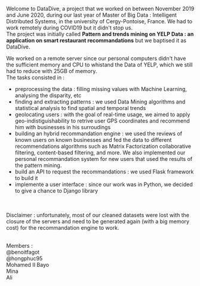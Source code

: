 Welcome to DataDive, a project that we worked on between November 2019 and June 2020, during our last year of Master of Big Data : Intelligent Distributed Systems, in the university of Cergy-Pontoise, France. We had to work remotely during COVID19 but it didn't stop us.<br>
The project was initially called <b>Pattern and trends mining on YELP Data : an application on smart restaurant recommandations</b> but we baptised it as DataDive.

We worked on a remote server since our personal computers didn't have the sufficient memory and CPU to whistand the Data of YELP, which we still had to reduce with 25GB of memory. <br>
The tasks consisted in :
- preprocessing the data : filling missing values with Machine Learning, analysing the disparity, etc
- finding and extracting patterns : we used Data Mining algorithms and statistical analysis to find spatial and temporal trends 
- geolocating users : with the goal of real-time usage, we aimed to apply geo-indistiguishability to retrive user GPS coordinates and recommend him with businesses in his surroudings
- building an hybrid recommandation engine : we used the reviews of known users on known businesses and fed the data to different recommendations algorithms such as Matrix Factorization collaborative filtering, content-based filtering, and more. We also implemented our personal recommandation system for new users that used the results of the pattern mining.
- build an API to request the recommandations : we used Flask framework to build it
- implemente a user interface : since our work was in Python, we decided to give a chance to Django library
<br>
<br>
Disclaimer : unfortunately, most of our cleaned datasets were lost with the closure of the servers and need to be generated again (with a big memory cost) for the recommandation engine to work.
<br>
<br>

Members :
<br>
@benoitfagot<br>
@hongphuc95<br>
Mohamed II Bayo<br>
Mina<br>
Ali<br>
